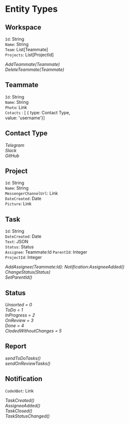 # Entity Types

## Workspace

`Id`: String  
`Name`: String  
`Team`: List[Teammate]  
`Projects`: List[ProjectId]  

*AddTeammate(Teammate)*  
*DeleteTeammate(Teammate)*  

## Teammate

`Id`: String  
`Name`: String  
`Photo`: Link  
`Cotacts` : [ { type: Contact Type,  
value: 'username'}]

## Contact Type

*Telegram*  
*Slack*  
*GitHub*  

## Project

`Id`: String  
`Name`: String  
`MessengerChannelUrl`: Link  
`DateCreated`: Date  
`Picture`: Link  

## Task

`Id`: String  
`DateCreated`: Date  
`Text`: JSON  
`Status`: Status  
`Assignee`: Teammate:Id
`ParentId`: Integer  
`ProjectId`: Integer  

*AddAssignee(Teammate:Id): Notification:AssigneeAdded()*  
*ChangeStatus(Status)*  
*SetParentId()*

## Status

*Unsorted = 0*  
*ToDo = 1*  
*InProgress = 2*  
*OnReview = 3*  
*Done = 4*  
*ClodedWithoutChanges = 5*  

## Report

*sendToDoTasks()*  
*sendOnReviewTasks()*  

## Notification

`CodeXBot`: Link  

*TaskCreated()*  
*AssigneeAdded()*  
*TaskClosed()*  
*TaskStatusChanged()*  